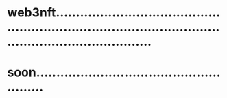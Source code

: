 # web3nft..................................................................................................................................
# soon.......................................................

